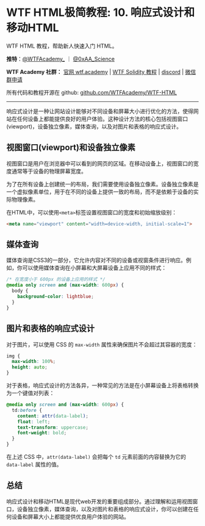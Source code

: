 # WTF HTML极简教程: 10. 响应式设计和移动HTML

WTF HTML 教程，帮助新人快速入门 HTML。

**推特**：[@WTFAcademy_](https://twitter.com/WTFAcademy_) ｜ [@0xAA_Science](https://twitter.com/0xAA_Science)

**WTF Academy 社群：** [官网 wtf.academy](https://wtf.academy) | [WTF Solidity 教程](https://github.com/AmazingAng/WTFSolidity) | [discord](https://discord.gg/5akcruXrsk) | [微信群申请](https://docs.google.com/forms/d/e/1FAIpQLSe4KGT8Sh6sJ7hedQRuIYirOoZK_85miz3dw7vA1-YjodgJ-A/viewform?usp=sf_link)

所有代码和教程开源在 github: [github.com/WTFAcademy/WTF-HTML](https://github.com/WTFAcademy/WTF-HTML)

---

响应式设计是一种让网站设计能够对不同设备和屏幕大小进行优化的方法，使得网站在任何设备上都能提供良好的用户体验。这种设计方法的核心包括视图窗口(viewport)，设备独立像素，媒体查询，以及对图片和表格的响应式设计。

## 视图窗口(viewport)和设备独立像素

视图窗口是用户在浏览器中可以看到的网页的区域。在移动设备上，视图窗口的宽度通常等于设备的物理屏幕宽度。

为了在所有设备上创建统一的布局，我们需要使用设备独立像素。设备独立像素是一个虚拟像素单位，用于在不同的设备上提供一致的布局，而不是依赖于设备的实际物理像素。

在HTML中，可以使用`<meta>`标签设置视图窗口的宽度和初始缩放级别：

```html
<meta name="viewport" content="width=device-width, initial-scale=1">
```

## 媒体查询

媒体查询是CSS3的一部分，它允许内容对不同的设备或视窗条件进行响应。例如，你可以使用媒体查询在小屏幕和大屏幕设备上应用不同的样式：

```css
/* 在宽度小于 600px 的设备上应用的样式 */
@media only screen and (max-width: 600px) {
  body {
    background-color: lightblue;
  }
}
```

## 图片和表格的响应式设计

对于图片，可以使用 CSS 的 `max-width` 属性来确保图片不会超过其容器的宽度：

```css
img {
  max-width: 100%;
  height: auto;
}
```

对于表格，响应式设计的方法各异，一种常见的方法是在小屏幕设备上将表格转换为一个键值对列表：

```css
@media only screen and (max-width: 600px) {
  td:before {
    content: attr(data-label);
    float: left;
    text-transform: uppercase;
    font-weight: bold;
  }
}
```

在上述 CSS 中，`attr(data-label)` 会把每个 `td` 元素前面的内容替换为它的 `data-label` 属性的值。

## 总结

响应式设计和移动HTML是现代web开发的重要组成部分。通过理解和运用视图窗口，设备独立像素，媒体查询，以及对图片和表格的响应式设计，你可以创建在任何设备和屏幕大小上都能提供优良用户体验的网站。
